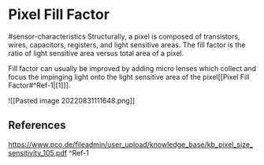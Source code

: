 # Pixel Fill Factor
#sensor-characteristics 
Structurally, a pixel is composed of transistors, wires, capacitors, registers, and light sensitive areas. The fill factor is the ratio of light sensitive area versus total area of a pixel. 

Fill factor can usually be improved by adding micro lenses which collect and focus the impinging light onto the light sensitive area of the pixel[[Pixel Fill Factor#^Ref-1|[1]]].

![[Pasted image 20220831111648.png]]
## References
https://www.pco.de/fileadmin/user_upload/knowledge_base/kb_pixel_size_sensitivity_105.pdf ^Ref-1